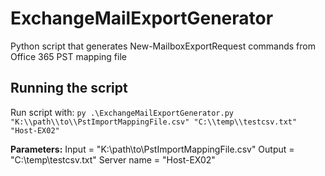 # ExchangeMailExportGenerator
Python script that generates New-MailboxExportRequest commands from Office 365 PST mapping file 

## Running the script
Run script with: `py .\ExchangeMailExportGenerator.py "K:\\path\\to\\PstImportMappingFile.csv" "C:\\temp\\testcsv.txt" "Host-EX02"`

**Parameters:**
Input = "K:\\path\\to\\PstImportMappingFile.csv"
Output = "C:\\temp\\testcsv.txt"
Server name = "Host-EX02"
